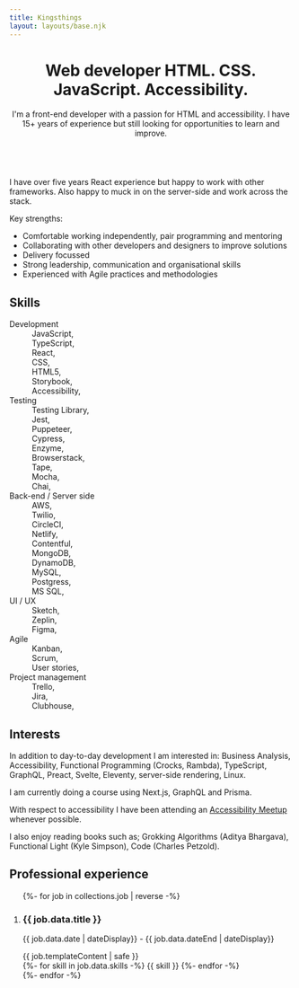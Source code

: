 ```yaml
---
title: Kingsthings
layout: layouts/base.njk
---
```


<main id="main">
  <header class="flow indent">
    <h1>
      Web developer
      <span class="code indent">
        HTML. CSS. JavaScript. Accessibility.
      </span>
    </h1>
    <p class="measure-short">
      I'm a front-end developer with a passion for HTML and accessibility. I
      have 15+ years of experience but still looking for opportunities to
      learn and improve.
    </p>
  </header>

  <div class="full-bleed hero">
    <div class="wrapper">
      <picture>
        <source type="image/webp" media="(min-width: 400px)" srcset="/images/wp-glasses.webp" />
        <img src="/images/wp-glasses.png" alt="" />
      </picture>
    </div>
  </div>

  <article class="full-bleed promo">
    <div class="wrapper flow">
      <p>
        I have over five years React experience but happy to work with other
        frameworks. Also happy to muck in on the server-side and work
        across the stack.
      </p>
      <p>Key strengths:</p>
      <ul>
        <li>
          Comfortable working independently, pair programming and mentoring
        </li>
        <li>
          Collaborating with other developers and designers to improve
          solutions
        </li>
        <li>Delivery focussed</li>
        <li>Strong leadership, communication and organisational skills</li>
        <li>Experienced with Agile practices and methodologies</li>
      </ul>
    </div>
  </article>

  <div class="full-bleed promo-gradient">
    <div class="wrapper">
      <div class="skills-interests">
        <article class="flow">
          <h2>Skills</h2>
          <dl class="inline-list">
            <dt>Development</dt>
            <dd>JavaScript,</dd>
            <dd>TypeScript,</dd>
            <dd>React,</dd>
            <dd>CSS,</dd>
            <dd>HTML5,</dd>
            <dd>Storybook,</dd>
            <dd>Accessibility,</dd>
            <dt>Testing</dt>
            <dd>Testing Library,</dd>
            <dd>Jest,</dd>
            <dd>Puppeteer,</dd>
            <dd>Cypress,</dd>
            <dd>Enzyme,</dd>
            <dd>Browserstack,</dd>
            <dd>Tape,</dd>
            <dd>Mocha,</dd>
            <dd>Chai,</dd>
            <dt>Back-end / Server side</dt>
            <dd>AWS,</dd>
            <dd>Twilio,</dd>
            <dd>CircleCI,</dd>
            <dd>Netlify,</dd>
            <dd>Contentful,</dd>
            <dd>MongoDB,</dd>
            <dd>DynamoDB,</dd>
            <dd>MySQL,</dd>
            <dd>Postgress,</dd>
            <dd>MS SQL,</dd>
            <dt>UI / UX</dt>
            <dd>Sketch,</dd>
            <dd>Zeplin,</dd>
            <dd>Figma,</dd>
            <dt>Agile</dt>
            <dd>Kanban,</dd>
            <dd>Scrum,</dd>
            <dd>User stories,</dd>
            <dt>Project management</dt>
            <dd>Trello,</dd>
            <dd>Jira,</dd>
            <dd>Clubhouse,</dd>
          </dl>
        </article>
        <article class="flow font-size--1">
          <h2>Interests</h2>
          <p>
            In addition to day-to-day development I am interested in: Business
            Analysis, Accessibility, Functional Programming (Crocks, Rambda),
            TypeScript, GraphQL, Preact, Svelte, Eleventy, server-side
            rendering, Linux.
          </p>
          <p>
            I am currently doing a course using Next.js, GraphQL and Prisma.
          </p>
          <p>
            With respect to accessibility I have been attending an <a href="https://www.meetup.com/London-Accessibility-Meetup">Accessibility Meetup</a> whenever possible.
          </p>
          <p>
            I also enjoy reading books such as; Grokking Algorithms (Aditya
            Bhargava), Functional Light (Kyle Simpson), Code (Charles
            Petzold).
          </p>
        </article>
      </div>
    </div>
  </div>

  <div class="professional-experience">
    <h2>Professional experience</h2>
    <ol class="grid-list flow">
    {%- for job in collections.job | reverse -%}
      <li class="grid-list-item">
        <div class="card">
          <h3 class="card--title">{{ job.data.title }}</h3>
          <p class="card--date">
            <time dateTime="{{ job.date }}">{{ job.data.date | dateDisplay}}</time>
            -
            <time dateTime="{{ job.data.dateEnd }}">{{ job.data.dateEnd  | dateDisplay}}</time>
          </p>
          <div class="card--description measure-short flow">{{ job.templateContent | safe }}</div>
          <div class="card--skills">
          {%- for skill in job.data.skills -%}
          <span class="tag">{{ skill }}</span>
          {%- endfor -%}         
          </div>
        </div>
      </li>
    {%- endfor -%}</ol>
  </div>
</main>
